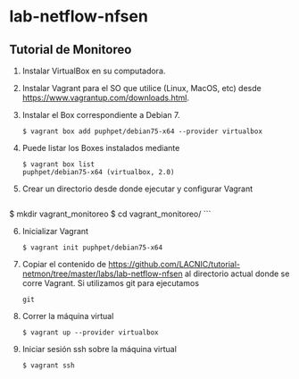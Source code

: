 # lab-netflow-nfsen
Tutorial de Monitoreo
---------------------

1. Instalar VirtualBox en su computadora.
2. Instalar Vagrant para el SO que utilice (Linux, MacOS, etc) desde https://www.vagrantup.com/downloads.html.
3. Instalar el Box correspondiente a Debian 7.
    
    ```
    $ vagrant box add puphpet/debian75-x64 --provider virtualbox
    ```
4. Puede listar los Boxes instalados mediante

    ```
    $ vagrant box list
    puphpet/debian75-x64 (virtualbox, 2.0)
    ```
5. Crear un directorio desde donde ejecutar y configurar Vagrant 
    
    ```
  $ mkdir vagrant_monitoreo
  $ cd vagrant_monitoreo/
    ```

6. Inicializar Vagrant
    
    ```
    $ vagrant init puphpet/debian75-x64
    ```
7. Copiar el contenido de https://github.com/LACNIC/tutorial-netmon/tree/master/labs/lab-netflow-nfsen al directorio actual donde se corre Vagrant. Si utilizamos git para ejecutamos 
    
    ```
    git 
    ```
8. Correr la máquina virtual
    
    ```
    $ vagrant up --provider virtualbox
    ```
9. Iniciar sesión ssh sobre la máquina virtual
    
    ```
    $ vagrant ssh
    ```

